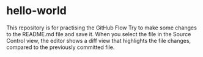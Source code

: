 # hello-world
This repository is for practising the GitHub Flow
Try to make some changes to the README.md file and save it. When you select the file in
the Source Control view, the editor shows a diff view that highlights the file changes,
compared to the previously committed file.
